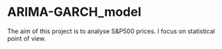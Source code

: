 # ARIMA-GARCH_model
The aim of this project is to analyse S&amp;P500 prices. I focus on statistical point of view.
